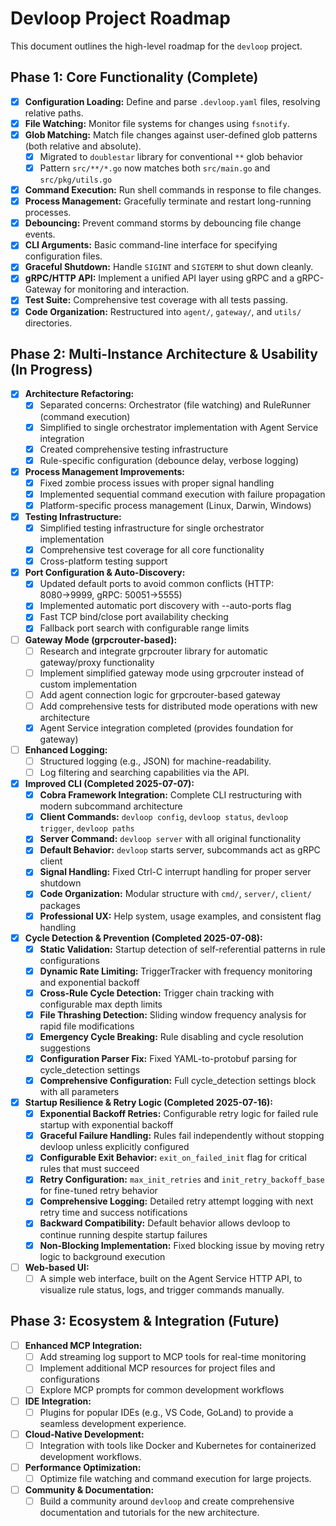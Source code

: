 # Devloop Project Roadmap

This document outlines the high-level roadmap for the `devloop` project.

## Phase 1: Core Functionality (Complete)

- [x] **Configuration Loading:** Define and parse `.devloop.yaml` files, resolving relative paths.
- [x] **File Watching:** Monitor file systems for changes using `fsnotify`.
- [x] **Glob Matching:** Match file changes against user-defined glob patterns (both relative and absolute).
  - [x] Migrated to `doublestar` library for conventional `**` glob behavior
  - [x] Pattern `src/**/*.go` now matches both `src/main.go` and `src/pkg/utils.go`
- [x] **Command Execution:** Run shell commands in response to file changes.
- [x] **Process Management:** Gracefully terminate and restart long-running processes.
- [x] **Debouncing:** Prevent command storms by debouncing file change events.
- [x] **CLI Arguments:** Basic command-line interface for specifying configuration files.
- [x] **Graceful Shutdown:** Handle `SIGINT` and `SIGTERM` to shut down cleanly.
- [x] **gRPC/HTTP API:** Implement a unified API layer using gRPC and a gRPC-Gateway for monitoring and interaction.
- [x] **Test Suite:** Comprehensive test coverage with all tests passing.
- [x] **Code Organization:** Restructured into `agent/`, `gateway/`, and `utils/` directories.

## Phase 2: Multi-Instance Architecture & Usability (In Progress)

- [x] **Architecture Refactoring:**
  - [x] Separated concerns: Orchestrator (file watching) and RuleRunner (command execution)
  - [x] Simplified to single orchestrator implementation with Agent Service integration
  - [x] Created comprehensive testing infrastructure
  - [x] Rule-specific configuration (debounce delay, verbose logging)
- [x] **Process Management Improvements:**
  - [x] Fixed zombie process issues with proper signal handling
  - [x] Implemented sequential command execution with failure propagation
  - [x] Platform-specific process management (Linux, Darwin, Windows)
- [x] **Testing Infrastructure:**
  - [x] Simplified testing infrastructure for single orchestrator implementation
  - [x] Comprehensive test coverage for all core functionality
  - [x] Cross-platform testing support
- [x] **Port Configuration & Auto-Discovery:**
  - [x] Updated default ports to avoid common conflicts (HTTP: 8080→9999, gRPC: 50051→5555)
  - [x] Implemented automatic port discovery with --auto-ports flag
  - [x] Fast TCP bind/close port availability checking
  - [x] Fallback port search with configurable range limits
- [ ] **Gateway Mode (grpcrouter-based):**
  - [ ] Research and integrate grpcrouter library for automatic gateway/proxy functionality
  - [ ] Implement simplified gateway mode using grpcrouter instead of custom implementation
  - [ ] Add agent connection logic for grpcrouter-based gateway
  - [ ] Add comprehensive tests for distributed mode operations with new architecture
  - [x] Agent Service integration completed (provides foundation for gateway)
- [ ] **Enhanced Logging:**
  - [ ] Structured logging (e.g., JSON) for machine-readability.
  - [ ] Log filtering and searching capabilities via the API.
- [x] **Improved CLI (Completed 2025-07-07):**
  - [x] **Cobra Framework Integration:** Complete CLI restructuring with modern subcommand architecture
  - [x] **Client Commands:** `devloop config`, `devloop status`, `devloop trigger`, `devloop paths`
  - [x] **Server Command:** `devloop server` with all original functionality
  - [x] **Default Behavior:** `devloop` starts server, subcommands act as gRPC client
  - [x] **Signal Handling:** Fixed Ctrl-C interrupt handling for proper server shutdown
  - [x] **Code Organization:** Modular structure with `cmd/`, `server/`, `client/` packages
  - [x] **Professional UX:** Help system, usage examples, and consistent flag handling
- [x] **Cycle Detection & Prevention (Completed 2025-07-08):**
  - [x] **Static Validation:** Startup detection of self-referential patterns in rule configurations
  - [x] **Dynamic Rate Limiting:** TriggerTracker with frequency monitoring and exponential backoff
  - [x] **Cross-Rule Cycle Detection:** Trigger chain tracking with configurable max depth limits
  - [x] **File Thrashing Detection:** Sliding window frequency analysis for rapid file modifications
  - [x] **Emergency Cycle Breaking:** Rule disabling and cycle resolution suggestions
  - [x] **Configuration Parser Fix:** Fixed YAML-to-protobuf parsing for cycle_detection settings
  - [x] **Comprehensive Configuration:** Full cycle_detection settings block with all parameters
- [x] **Startup Resilience & Retry Logic (Completed 2025-07-16):**
  - [x] **Exponential Backoff Retries:** Configurable retry logic for failed rule startup with exponential backoff
  - [x] **Graceful Failure Handling:** Rules fail independently without stopping devloop unless explicitly configured
  - [x] **Configurable Exit Behavior:** `exit_on_failed_init` flag for critical rules that must succeed
  - [x] **Retry Configuration:** `max_init_retries` and `init_retry_backoff_base` for fine-tuned retry behavior
  - [x] **Comprehensive Logging:** Detailed retry attempt logging with next retry time and success notifications
  - [x] **Backward Compatibility:** Default behavior allows devloop to continue running despite startup failures
  - [x] **Non-Blocking Implementation:** Fixed blocking issue by moving retry logic to background execution
- [ ] **Web-based UI:**
  - [ ] A simple web interface, built on the Agent Service HTTP API, to visualize rule status, logs, and trigger commands manually.

## Phase 3: Ecosystem & Integration (Future)

- [ ] **Enhanced MCP Integration:**
  - [ ] Add streaming log support to MCP tools for real-time monitoring
  - [ ] Implement additional MCP resources for project files and configurations
  - [ ] Explore MCP prompts for common development workflows

- [ ] **IDE Integration:**
  - [ ] Plugins for popular IDEs (e.g., VS Code, GoLand) to provide a seamless development experience.
- [ ] **Cloud-Native Development:**
  - [ ] Integration with tools like Docker and Kubernetes for containerized development workflows.
- [ ] **Performance Optimization:**
  - [ ] Optimize file watching and command execution for large projects.
- [ ] **Community & Documentation:**
  - [ ] Build a community around `devloop` and create comprehensive documentation and tutorials for the new architecture.
